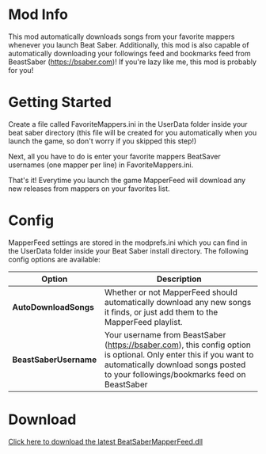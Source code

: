 # Mod Info
This mod automatically downloads songs from your favorite mappers whenever you launch Beat Saber. Additionally, this mod is also capable of automatically downloading your followings feed and bookmarks feed from BeastSaber (https://bsaber.com)! If you're lazy like me, this mod is probably for you!

# Getting Started
Create a file called FavoriteMappers.ini in the UserData folder inside your beat saber directory (this file will be created for you automatically when you launch the game, so don't worry if you skipped this step!)

Next, all you have to do is enter your favorite mappers BeatSaver usernames (one mapper per line) in FavoriteMappers.ini.

That's it! Everytime you launch the game MapperFeed will download any new releases from mappers on your favorites list.

# Config
MapperFeed settings are stored in the modprefs.ini which you can find in the UserData folder inside your Beat Saber install directory. The following config options are available:

| Option                     | Description                                                                                                                  |
|----------------------------|------------------------------------------------------------------------------------------------------------------------------|
| **AutoDownloadSongs** | Whether or not MapperFeed should automatically download any new songs it finds, or just add them to the MapperFeed playlist. |
| **BeastSaberUsername**| Your username from BeastSaber (https://bsaber.com), this config option is optional. Only enter this if you want to automatically download songs posted to your followings/bookmarks feed on BeastSaber |

# Download
[Click here to download the latest BeatSaberMapperFeed.dll](https://github.com/brian91292/BeatSaber-MapperFeed/releases)
